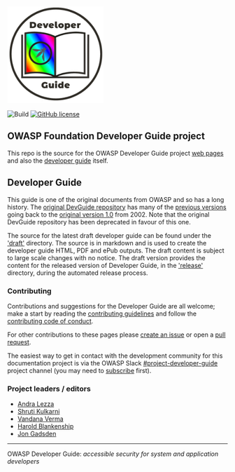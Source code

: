<img src="assets/images/dg_logo_di.png" alt="DevGuide logo" height="220px"/>

![Build](https://github.com/OWASP/www-project-developer-guide/actions/workflows/ci.yaml/badge.svg?event=push)
[![GitHub license](https://img.shields.io/github/license/owasp/www-project-developer-guide.svg)](license.txt)

## OWASP Foundation Developer Guide project

This repo is the source for the OWASP Developer Guide project [web pages][pages]
and also the [developer guide][draftguide] itself.

## Developer Guide

This guide is one of the original documents from OWASP and so has a long history.
The [original DevGuide repository][devguide] has many of the [previous versions][versions]
going back to the [original version 1.0][original] from 2002.
Note that the original DevGuide repository has been deprecated in favour of this one.

The source for the latest draft developer guide can be found under the ['draft'][draft] directory.
The source is in markdown and is used to create the developer guide HTML, PDF and ePub outputs.
The draft content is subject to large scale changes with no notice.
The draft version provides the content for the released version of Developer Guide,
in the ['release'][release] directory, during the automated release process.

### Contributing

Contributions and suggestions for the Developer Guide are all welcome;
make a start by reading the [contributing guidelines][guide] and follow the [contributing code of conduct][conduct].

For other contributions to these pages please [create an issue][issues] or open a [pull request][request].

The easiest way to get in contact with the development community for this documentation project
is via the OWASP Slack [#project-developer-guide][project] project channel
(you may need to [subscribe](https://owasp.org/slack/invite) first).

### Project leaders / editors

- [Andra Lezza](mailto:andra.lezza@owasp.org)
- [Shruti Kulkarni](mailto:shruti.kulkarni@owasp.org)
- [Vandana Verma](vandana.verma@owasp.org)
- [Harold Blankenship](mailto:harold.blankenship@owasp.org)
- [Jon Gadsden](mailto:jon.gadsden@owasp.org)

----

OWASP Developer Guide: _accessible security for system and application developers_

[conduct]: code_of_conduct.md
[guide]: contributing.md
[devguide]: https://github.com/OWASP/DevGuide
[draft]: draft
[draftguide]: https://owasp.org/www-project-developer-guide/draft/
[issues]: https://github.com/OWASP/www-project-developer-guide/issues/new/choose
[original]: https://github.com/OWASP/DevGuide/blob/1d24d140de3724b6f95655e53b8d0cc6689fbfd8/DevGuide1.0/OWASPBuildingSecureWebApplicationsAndWebServices-V1.0.pdf
[pages]: https://owasp.org/www-project-developer-guide/
[project]: https://owasp.slack.com/messages/C04QN6CMNAC
[release]: release
[request]: https://github.com/OWASP/www-project-developer-guide/pulls
[versions]: https://github.com/OWASP/DevGuide/wiki#old-versions
